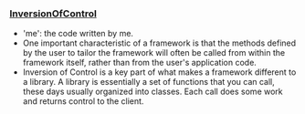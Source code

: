 ### [InversionOfControl](https://martinfowler.com/bliki/InversionOfControl.html)
- 'me': the code written by me.
- One important characteristic of a framework is that the methods defined by the user to tailor the framework will often be called from within the framework itself, rather than from the user's application code. 
- Inversion of Control is a key part of what makes a framework different to a library. A library is essentially a set of functions that you can call, these days usually organized into classes. Each call does some work and returns control to the client.

